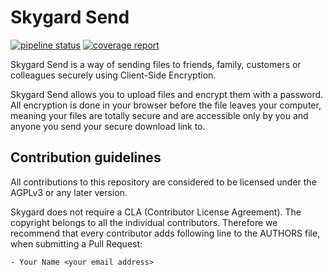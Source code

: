 # Skygard Send
[![pipeline status](https://gitlab.com/skygard/send/badges/master/pipeline.svg)](https://gitlab.com/skygard/send/commits/master)
[![coverage report](https://gitlab.com/skygard/send/badges/master/coverage.svg)](https://gitlab.com/skygard/send/commits/master)

Skygard Send is a way of sending files to friends, family, customers or colleagues securely using Client-Side Encryption.

Skygard Send allows you to upload files and encrypt them with a password. All encryption is done in your browser before the file leaves your computer,
meaning your files are totally secure and are accessible only by you and anyone you send your secure download link to.

## Contribution guidelines

All contributions to this repository are considered to be
licensed under the AGPLv3 or any later version.

Skygard does not require a CLA (Contributor License Agreement).
The copyright belongs to all the individual contributors. Therefore we recommend
that every contributor adds following line to the AUTHORS file, when submitting a
Pull Request:

```
- Your Name <your email address>
```
